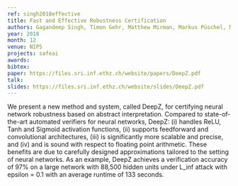 ```yaml
---
ref: singh2018effective
title: Fast and Effective Robustness Certification
authors: Gagandeep Singh, Timon Gehr, Matthew Mirman, Markus Püschel, Martin Vechev
year: 2018
month: 12
venue: NIPS
projects: safeai
awards:
bibtex:
paper: https://files.sri.inf.ethz.ch/website/papers/DeepZ.pdf
talk: 
slides: https://files.sri.inf.ethz.ch/website/slides/DeepZ.pdf
---
```



We present a new method and system, called DeepZ, for certifying neural network robustness based on abstract interpretation. Compared to state-of-the-art automated verifiers for neural networks, DeepZ: (i) handles ReLU, Tanh and Sigmoid activation functions, (ii) supports feedforward and convolutional architectures, (iii) is significantly more scalable and precise, and (iv) and is sound with respect to floating point arithmetic. These benefits are due to carefully designed approximations tailored to the setting of neural networks. As an example, DeepZ achieves a verification accuracy of 97% on a large network with 88,500 hidden units under L_inf attack with epsilon = 0.1 with an average runtime of 133 seconds.

